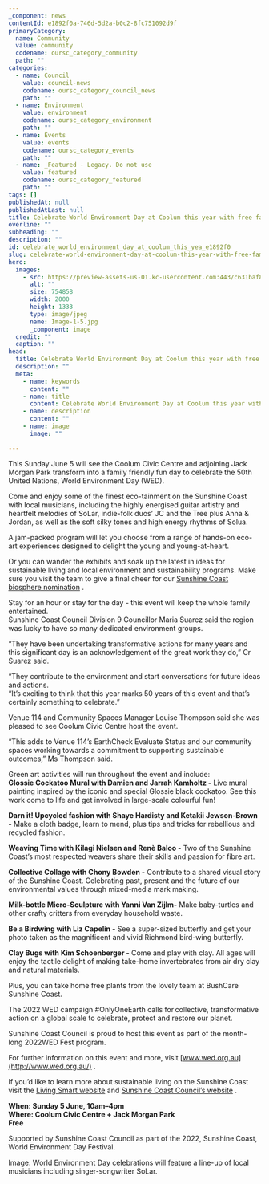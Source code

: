 ```yaml
---
_component: news
contentId: e1892f0a-746d-5d2a-b0c2-8fc751092d9f
primaryCategory:
  name: Community
  value: community
  codename: oursc_category_community
  path: ""
categories:
  - name: Council
    value: council-news
    codename: oursc_category_council_news
    path: ""
  - name: Environment
    value: environment
    codename: oursc_category_environment
    path: ""
  - name: Events
    value: events
    codename: oursc_category_events
    path: ""
  - name: _Featured - Legacy. Do not use
    value: featured
    codename: oursc_category_featured
    path: ""
tags: []
publishedAt: null
publishedAtLast: null
title: Celebrate World Environment Day at Coolum this year with free family fun!
overline: ""
subheading: ""
description: ""
id: celebrate_world_environment_day_at_coolum_this_yea_e1892f0
slug: celebrate-world-environment-day-at-coolum-this-year-with-free-family-fun
hero:
  images:
    - src: https://preview-assets-us-01.kc-usercontent.com:443/c631baf8-1b46-001f-580c-d0001b68b4a8/a067fe1b-1385-47e8-a41c-5b8c044cd1d6/Image-1-5.jpg
      alt: ""
      size: 754858
      width: 2000
      height: 1333
      type: image/jpeg
      name: Image-1-5.jpg
      _component: image
  credit: ""
  caption: ""
head:
  title: Celebrate World Environment Day at Coolum this year with free family fun!
  description: ""
  meta:
    - name: keywords
      content: ""
    - name: title
      content: Celebrate World Environment Day at Coolum this year with free family fun!
    - name: description
      content: ""
    - name: image
      image: ""

---
```

This Sunday June 5 will see the Coolum Civic Centre and adjoining Jack Morgan Park transform into a family friendly fun day to celebrate the 50th United Nations, World Environment Day (WED).

Come and enjoy some of the finest eco-tainment on the Sunshine Coast with local musicians, including the highly energised guitar artistry and heartfelt melodies of SoLar, indie-folk duos’ JC and the Tree plus Anna & Jordan, as well as the soft silky tones and high energy rhythms of Solua.

A jam-packed program will let you choose from a range of hands-on eco-art experiences designed to delight the young and young-at-heart.

Or you can wander the exhibits and soak up the latest in ideas for sustainable living and local environment and sustainability programs. Make sure you visit the team to give a final cheer for our [Sunshine Coast biosphere nomination](https://www.sunshinecoast.qld.gov.au/Council/Planning-and-Projects/Major-Regional-Projects/Nomination-for-Biosphere)
.

Stay for an hour or stay for the day - this event will keep the whole family entertained.\
Sunshine Coast Council Division 9 Councillor Maria Suarez said the region was lucky to have so many dedicated environment groups.

“They have been undertaking transformative actions for many years and this significant day is an acknowledgement of the great work they do,” Cr Suarez said.

“They contribute to the environment and start conversations for future ideas and actions.\
“It’s exciting to think that this year marks 50 years of this event and that’s certainly something to celebrate.”

Venue 114 and Community Spaces Manager Louise Thompson said she was pleased to see Coolum Civic Centre host the event.

“This adds to Venue 114’s EarthCheck Evaluate Status and our community spaces working towards a commitment to supporting sustainable outcomes,” Ms Thompson said.

Green art activities will run throughout the event and include:\
**Glossie Cockatoo Mural with Damien and Jarrah Kamholtz -** Live mural painting inspired by the iconic and special Glossie black cockatoo. See this work come to life and get involved in large-scale colourful fun!

**Darn it! Upcycled fashion with Shaye Hardisty and Ketakii Jewson-Brown -** Make a cloth badge, learn to mend, plus tips and tricks for rebellious and recycled fashion.

**Weaving Time with Kilagi Nielsen and Renè Baloo -** Two of the Sunshine Coast’s most respected weavers share their skills and passion for fibre art.

**Collective Collage with Chony Bowden -** Contribute to a shared visual story of the Sunshine Coast. Celebrating past, present and the future of our environmental values through mixed-media mark making.

**Milk-bottle Micro-Sculpture with Yanni Van Zijlm-** Make baby-turtles and other crafty critters from everyday household waste.

**Be a Birdwing with Liz Capelin -** See a super-sized butterfly and get your photo taken as the magnificent and vivid Richmond bird-wing butterfly.

**Clay Bugs with Kim Schoenberger -** Come and play with clay. All ages will enjoy the tactile delight of making take-home invertebrates from air dry clay and natural materials.

Plus, you can take home free plants from the lovely team at BushCare Sunshine Coast.

The 2022 WED campaign #OnlyOneEarth calls for collective, transformative action on a global scale to celebrate, protect and restore our planet.

Sunshine Coast Council is proud to host this event as part of the month-long 2022WED Fest program.

For further information on this event and more, visit [www.wed.org.au](http://www.wed.org.au/)
.

If you’d like to learn more about sustainable living on the Sunshine Coast visit the [Living Smart website](https://www.livingsmartqld.com.au/)
&#x20;and [Sunshine Coast Council’s website](https://www.sunshinecoast.qld.gov.au/)
.

**When: Sunday 5 June, 10am–4pm\
Where: Coolum Civic Centre + Jack Morgan Park\
Free**

Supported by Sunshine Coast Council as part of the 2022, Sunshine Coast, World Environment Day Festival.

Image: World Environment Day celebrations will feature a line-up of local musicians including singer-songwriter SoLar.
